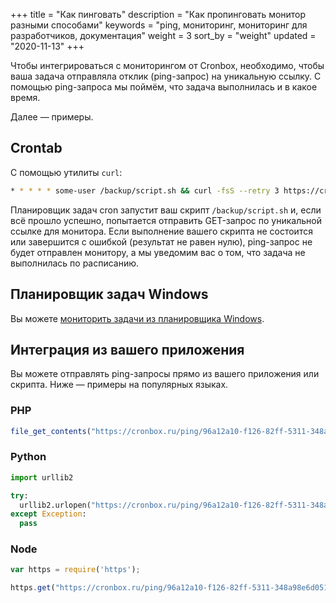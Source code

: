 +++
title = "Как пинговать"
description = "Как пропинговать монитор разными способами"
keywords = "ping, мониторинг, мониторинг для разработчиков, документация"
weight = 3
sort_by = "weight"
updated = "2020-11-13"
+++

Чтобы интегрироваться с мониторингом от Cronbox, необходимо, чтобы ваша задача
отправляла отклик (ping-запрос) на уникальную ссылку. С помощью ping-запроса мы поймём, что задача выполнилась и в какое время. 

Далее — примеры.

## Crontab

С помощью утилиты `curl`:

```bash
* * * * * some-user /backup/script.sh && curl -fsS --retry 3 https://cronbox.ru/ping/96a12a10-f126-82ff-5311-348a98e6d051 
```

Планировщик задач cron запустит ваш скрипт `/backup/script.sh` и, если всё прошло успешно, попытается отправить 
GET-запрос по уникальной ссылке для монитора. Если выполнение вашего скрипта не состоится или 
завершится с ошибкой (результат не равен нулю), ping-запрос не будет отправлен монитору, а мы уведомим вас о том, 
что задача не выполнилась по расписанию.

## Планировщик задач Windows

Вы можете [мониторить задачи из планировщика Windows](https://blog.cronbox.ru/kak-monitorit-zadazhi-v-windows/).

## Интеграция из вашего приложения

Вы можете отправлять ping-запросы прямо из вашего приложения или скрипта. Ниже — примеры
на популярных языках.

### PHP

```php
file_get_contents("https://cronbox.ru/ping/96a12a10-f126-82ff-5311-348a98e6d051");
```

### Python

```python
import urllib2

try:
  urllib2.urlopen("https://cronbox.ru/ping/96a12a10-f126-82ff-5311-348a98e6d051")
except Exception:
  pass
```

### Node

```javascript
var https = require('https');

https.get("https://cronbox.ru/ping/96a12a10-f126-82ff-5311-348a98e6d051");
```
